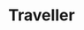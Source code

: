 ---
title: Traveller
description: Rediscover travelling locally or worldwide in a more eco-friendly way
project: Traveller
thumbnail:
  src: /works/traveller/traveller-thumbnail.webp
  alt: A screen of Traveller
  width: 1660 
  height: 1459
year: 2022
roles: [Mobile App Design]
collaborations: []
path: https://www.behance.net/gallery/192071421/Traveller-Mobile-app-UIUX-Design
---